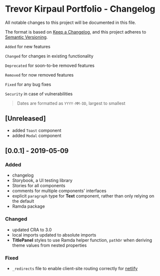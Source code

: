 # Trevor Kirpaul Portfolio - Changelog

All notable changes to this project will be documented in this file.

The format is based on [Keep a Changelog](https://keepachangelog.com/en/1.0.0/),
and this project adheres to [Semantic Versioning](https://semver.org/spec/v2.0.0.html).

`Added` for new features

`Changed` for changes in existing functionality

`Deprecated` for soon-to-be removed features

`Removed` for now removed features

`Fixed` for any bug fixes

`Security` in case of vulnerabilities

> Dates are formatted as `YYYY-MM-DD`, largest to smallest

## [Unreleased]

- added `Toast` component
- added `Modal` component

## [0.0.1] - 2019-05-09

### Added

- changelog
- Storybook, a UI testing library
- Stories for all components
- comments for multiple components' interfaces
- explicit `paragraph` type for **Text** component, rather than only relying on the default
- Ramda package

### Changed

- updated CRA to 3.0
- local imports updated to absolute imports
- **TitlePanel** styles to use Ramda helper function, `pathOr` when deriving theme values from nested properties

### Fixed

- `_redirects` file to enable client-site routing correctly for [netlify](https://www.slightedgecoder.com/2018/12/18/page-not-found-on-netlify-with-react-router/)

